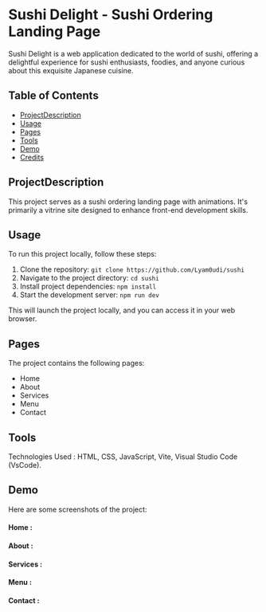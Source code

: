 # Sushi Delight - Sushi Ordering Landing Page

Sushi Delight is a web application dedicated to the world of sushi, offering a delightful experience for sushi enthusiasts, foodies, and anyone curious about this exquisite Japanese cuisine.

## Table of Contents

- [ProjectDescription](#projectdescription)
- [Usage](#usage)
- [Pages](#pages)
- [Tools](#tools)
- [Demo](#demo)
- [Credits](#credits)

## ProjectDescription
This project serves as a sushi ordering landing page with animations. It's primarily a vitrine site designed to enhance front-end development skills.

## Usage

To run this project locally, follow these steps:

1. Clone the repository:
```git clone https://github.com/Lyam0udi/sushi ```
3. Navigate to the project directory:
   ```cd sushi```
4. Install project dependencies:
  ```npm install```
5. Start the development server:
   ```npm run dev```

This will launch the project locally, and you can access it in your web browser.

## Pages
The project contains the following pages:

  - Home
  - About
  - Services
  - Menu
  - Contact

## Tools
Technologies Used : HTML, CSS, JavaScript, Vite, Visual Studio Code (VsCode).

## Demo
Here are some screenshots of the project: 
#### Home :

#### About :

#### Services :

#### Menu :

#### Contact :

